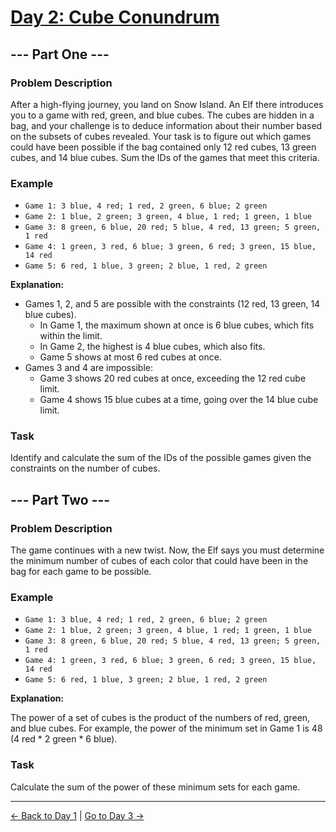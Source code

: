 # [Day 2: Cube Conundrum](https://adventofcode.com/2023/day/2)

## --- Part One ---

### Problem Description

After a high-flying journey, you land on Snow Island. An Elf there introduces you to a game with red, green, and blue
cubes. The cubes are hidden in a bag, and your challenge is to deduce information about their number based on the
subsets of cubes revealed.
Your task is to figure out which games could have been possible if the bag contained only 12 red cubes, 13 green cubes,
and 14 blue cubes. Sum the IDs of the games that meet this criteria.

### Example

- `Game 1: 3 blue, 4 red; 1 red, 2 green, 6 blue; 2 green`
- `Game 2: 1 blue, 2 green; 3 green, 4 blue, 1 red; 1 green, 1 blue`
- `Game 3: 8 green, 6 blue, 20 red; 5 blue, 4 red, 13 green; 5 green, 1 red`
- `Game 4: 1 green, 3 red, 6 blue; 3 green, 6 red; 3 green, 15 blue, 14 red`
- `Game 5: 6 red, 1 blue, 3 green; 2 blue, 1 red, 2 green`

**Explanation:**

- Games 1, 2, and 5 are possible with the constraints (12 red, 13 green, 14 blue cubes).
    - In Game 1, the maximum shown at once is 6 blue cubes, which fits within the limit.
    - In Game 2, the highest is 4 blue cubes, which also fits.
    - Game 5 shows at most 6 red cubes at once.
- Games 3 and 4 are impossible:
    - Game 3 shows 20 red cubes at once, exceeding the 12 red cube limit.
    - Game 4 shows 15 blue cubes at a time, going over the 14 blue cube limit.

### Task

Identify and calculate the sum of the IDs of the possible games given the constraints on the number of cubes.

## --- Part Two ---

### Problem Description

The game continues with a new twist. Now, the Elf says you must determine the minimum number of cubes of each color that
could have been in the bag for each game to be possible.

### Example

- `Game 1: 3 blue, 4 red; 1 red, 2 green, 6 blue; 2 green`
- `Game 2: 1 blue, 2 green; 3 green, 4 blue, 1 red; 1 green, 1 blue`
- `Game 3: 8 green, 6 blue, 20 red; 5 blue, 4 red, 13 green; 5 green, 1 red`
- `Game 4: 1 green, 3 red, 6 blue; 3 green, 6 red; 3 green, 15 blue, 14 red`
- `Game 5: 6 red, 1 blue, 3 green; 2 blue, 1 red, 2 green`

**Explanation:**

The power of a set of cubes is the product of the numbers of red, green, and blue cubes. For example, the power of the
minimum set in Game 1 is 48 (4 red * 2 green * 6 blue).

### Task

Calculate the sum of the power of these minimum sets for each game.

---

[← Back to Day 1](../day01/README.md) | [Go to Day 3 →](../day03/README.md)